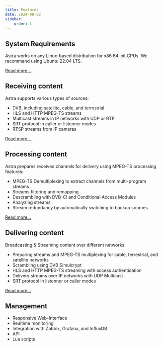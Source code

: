 ```yaml
---
title: Features
date: 2024-08-02
sidebar:
    order: 1
---
```


## System Requirements

Astra works on any Linux-based distribution for x86 64-bit CPUs. We recommend using Ubuntu 22.04 LTS.

[Read more...](/en/astra/getting-started/requirements)

## Receiving content

Astra supports various types of sources:

- DVB, including satellite, cable, and terrestrial
- HLS and HTTP MPEG-TS streams
- Multicast streams in IP networks with UDP or RTP
- SRT protocol in caller or listenner modes
- RTSP streams from IP cameras

[Read more...](/en/astra/receiving/intro)

## Processing content

Astra prepares received channels for delivery using MPEG-TS processing features:

- MPEG-TS Demultiplexing to extract channels from multi-program streams
- Streams filtering and remapping
- Descrambling with DVB-CI and Conditional Access Modules
- Analyzing streams
- Stream redundancy by automatically switching to backup sources

[Read more...](/en/astra/processing/demux)

## Delivering content

Broadcasting & Streaming content over different networks:

- Preparing streams and MPEG-TS multiplexing for cable, terrestrial, and satellite networks
- Scrambling using DVB Simulcrypt
- HLS and HTTP MPEG-TS streaming with access authentication
- Delivery streams over IP networks with UDP Multicast
- SRT protocol in listenner or caller modes

[Read more...](/en/astra/delivery/mpts-settings)

## Management

- Responsive Web-Interface
- Realtime monitoring
- Integration with Zabbix, Grafana, and InfluxDB
- API
- Lua scripts
